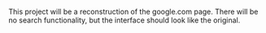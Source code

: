 This project will be a reconstruction of the google.com page.
There will be no search functionality, but the interface should look like the
original.
